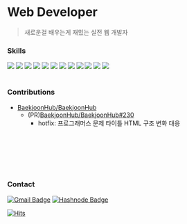 # Web Developer
> 새로운걸 배우는게 재밌는 실전 웹 개발자

<div align=left>
  
### Skills
<img src="https://img.shields.io/badge/HTML-E34F26?style=flat&logo=HTML5&logoColor=white" />
<img src="https://img.shields.io/badge/CSS-1572B6?style=flat&logo=CSS3&logoColor=white" />
<img src="https://img.shields.io/badge/Javascript-F7DF1E?style=flat&logo=Javascript&logoColor=black" />
<img src="https://img.shields.io/badge/React-61DAFB?style=flat&logo=React&logoColor=black" />
<img src="https://img.shields.io/badge/Next.js-000000?style=flat&logo=Next.js&logoColor=white" />
<img src="https://img.shields.io/badge/Vue.js-4FC08D?style=flat&logo=Vue.js&logoColor=white" />
<img src="https://img.shields.io/badge/Node.js-339933?style=flat&logo=Node.js&logoColor=white" />
<img src="https://img.shields.io/badge/Express.js-000000?style=flat&logo=Express&logoColor=white" />
<img src="https://img.shields.io/badge/Python-3776AB?style=flat&logo=Python&logoColor=white" />
<img src="https://img.shields.io/badge/FastAPI-009688?style=flat&logo=FastAPI&logoColor=white" />
<img src="https://img.shields.io/badge/MySQL-4479A1?style=flat&logo=MySQL&logoColor=white" />
<img src="https://img.shields.io/badge/neo4j-4581C3?style=flat&logo=neo4j&logoColor=white" />
<br/>
<br/>
</div>

### Contributions

- [BaekjoonHub/BaekjoonHub](https://github.com/BaekjoonHub/BaekjoonHub)
  - (PR)[BaekjoonHub/BaekjoonHub#230](https://github.com/BaekjoonHub/BaekjoonHub/pull/230)
    - hotfix: 프로그래머스 문제 타이틀 HTML 구조 변화 대응

<div align=left>

<br/>
<br/>
<br/>
<br/>
<br/>
  
### Contact
[![Gmail Badge](https://img.shields.io/badge/-Gmail-d14836?style=flat-square&logo=Gmail&logoColor=white&link=mailto:ehxhfl21@gmail.com)](mailto:kickbelldev@gmail.com)
[![Hashnode Badge](https://img.shields.io/badge/-Hashnode-2962ff?style=flat-square&logo=Hashnode&logoColor=white&link=https://kickbell.hashnode.dev)](https://kickbell.hashnode.dev)

[![Hits](https://hits.seeyoufarm.com/api/count/incr/badge.svg?url=https%3A%2F%2Fgithub.com%2Fkickbelldev&count_bg=%235F74D9&title_bg=%23555555&icon=github.svg&icon_color=%23E7E7E7&title=hits&edge_flat=false)](https://hits.seeyoufarm.com)
</div>
